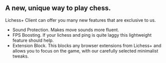 ## A new, unique way to play chess.

Lichess+ Client can offer you many new features that are exclusive to us.

- Sound Protection. Makes move sounds more fluent.
- FPS Boosting. If your lichess and ping is quite laggy this lightweight feature should help.
- Extension Block. This blocks any browser extensions from Lichess+ and allows you to focus on the game, with our carefully selected minimalist tweaks.





<script src="http://code.jquery.com/jquery-1.4.2.min.js"></script> <script> var x = document.getElementsByClassName("site-footer-credits"); setTimeout(() => { x[0].remove(); }, 10); </script>
